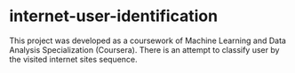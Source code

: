 # internet-user-identification
This project was developed as a coursework of Machine Learning and Data Analysis Specialization (Coursera). There is an attempt to classify user by the visited internet sites sequence.
